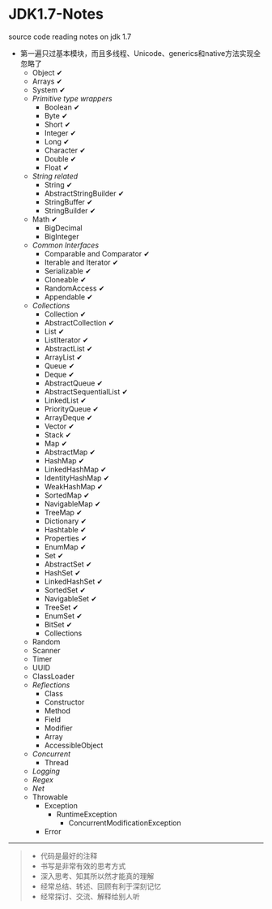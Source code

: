 JDK1.7-Notes
============

source code reading notes on jdk 1.7

- 第一遍只过基本模块，而且多线程、Unicode、generics和native方法实现全忽略了
    - Object &#10004;
    - Arrays &#10004;
    - System &#10004;
    - *Primitive type wrappers*
        - Boolean &#10004;
        - Byte &#10004;
        - Short &#10004;
        - Integer &#10004;
        - Long &#10004;
        - Character &#10004;
        - Double &#10004;
        - Float &#10004;
    - *String related*
        - String &#10004;
        - AbstractStringBuilder &#10004;
        - StringBuffer &#10004;
        - StringBuilder &#10004;
    - Math &#10004;
        - BigDecimal
        - BigInteger
    - *Common Interfaces*
        - Comparable and Comparator &#10004;
        - Iterable and Iterator &#10004;
        - Serializable &#10004;
        - Cloneable &#10004;
        - RandomAccess &#10004;
        - Appendable &#10004;
    - *Collections*
        - Collection &#10004;
        - AbstractCollection &#10004;
        - List &#10004;
        - ListIterator &#10004;
        - AbstractList &#10004;
        - ArrayList &#10004;
        - Queue &#10004;
        - Deque &#10004;
        - AbstractQueue &#10004;
        - AbstractSequentialList &#10004;
        - LinkedList &#10004;
        - PriorityQueue &#10004;
        - ArrayDeque &#10004;
        - Vector &#10004;
        - Stack &#10004;
        - Map &#10004;
        - AbstractMap &#10004;
        - HashMap &#10004;
        - LinkedHashMap &#10004;
        - IdentityHashMap &#10004;
        - WeakHashMap &#10004;
        - SortedMap &#10004;
        - NavigableMap &#10004;
        - TreeMap &#10004;
        - Dictionary &#10004;
        - Hashtable &#10004;
        - Properties &#10004;
        - EnumMap &#10004;
        - Set &#10004;
        - AbstractSet &#10004;
        - HashSet &#10004;
        - LinkedHashSet &#10004;
        - SortedSet &#10004;
        - NavigableSet &#10004;
        - TreeSet &#10004;
        - EnumSet &#10004;
        - BitSet &#10004;
        - Collections
    - Random
    - Scanner
    - Timer
    - UUID
    - ClassLoader
    - *Reflections*
        - Class
        - Constructor
        - Method
        - Field
        - Modifier
        - Array
        - AccessibleObject
    - *Concurrent*
        - Thread
    - *Logging*
    - *Regex*
    - *Net*
    - Throwable
        - Exception
            - RuntimeException   
                - ConcurrentModificationException
        - Error

-----

> - 代码是最好的注释
> - 书写是非常有效的思考方式
> - 深入思考、知其所以然才能真的理解
> - 经常总结、转述、回顾有利于深刻记忆
> - 经常探讨、交流、解释给别人听

